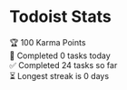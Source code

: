 # Todoist Stats

<!-- TODO-IST:START -->
🏆  100 Karma Points           
🌸  Completed 0 tasks today           
✅  Completed 24 tasks so far           
⏳  Longest streak is 0 days
<!-- TODO-IST:END -->
